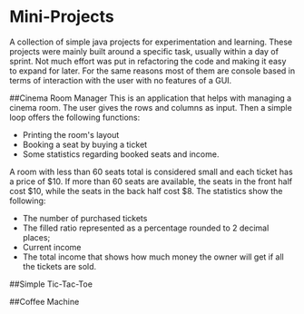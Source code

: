 # Mini-Projects
A collection of simple java projects for experimentation and learning.
These projects were mainly built around a specific task, usually within a day of sprint. Not much effort was put in
refactoring the code and making it easy to expand for later. For the same reasons most of them are console based in 
terms of interaction with the user with no features of a GUI.

##Cinema Room Manager
This is an application that helps with managing a cinema room. The user gives the rows and columns as input. Then a simple loop offers the following functions: 
- Printing the room's layout
- Booking a seat by buying a ticket
- Some statistics regarding booked seats and income.

A room with less than 60 seats total is considered small and each ticket has a price of $10. If more than 60 seats are available, the seats in the front half cost $10, while the seats in the back half cost $8.
The statistics show the following:
- The number of purchased tickets 
- The filled ratio represented as a percentage rounded to 2 decimal places;
- Current income
- The total income that shows how much money the owner will get if all the tickets are sold.

##Simple Tic-Tac-Toe

##Coffee Machine